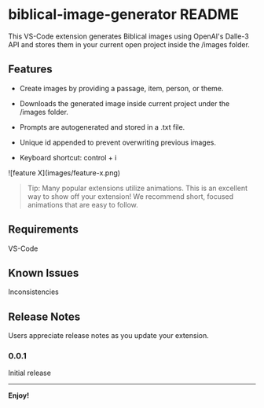 # biblical-image-generator README

This VS-Code extension generates Biblical images using OpenAI's Dalle-3 API and stores them in your current open project inside the /images folder.

## Features

- Create images by providing a passage, item, person, or theme.

- Downloads the generated image inside current project under the /images folder.

- Prompts are autogenerated and stored in a .txt file.

- Unique id appended to prevent overwriting previous images.

- Keyboard shortcut: control + i

\!\[feature X\]\(images/feature-x.png\)

> Tip: Many popular extensions utilize animations. This is an excellent way to show off your extension! We recommend short, focused animations that are easy to follow.

## Requirements

VS-Code

<!--
## Extension Settings

Include if your extension adds any VS Code settings through the `contributes.configuration` extension point.

For example:

This extension contributes the following settings:

* `myExtension.enable`: Enable/disable this extension.
* `myExtension.thing`: Set to `blah` to do something. -->

## Known Issues

Inconsistencies

## Release Notes

Users appreciate release notes as you update your extension.

### 0.0.1

Initial release

---

**Enjoy!**
